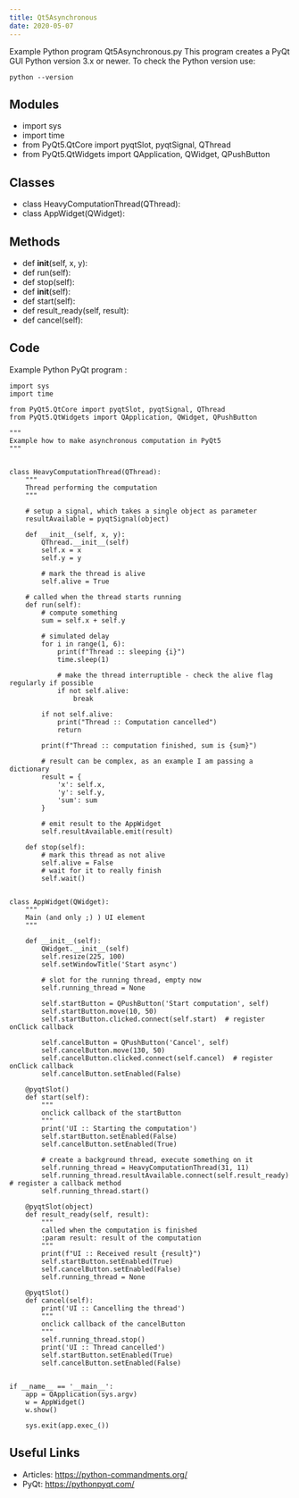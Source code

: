 ```yaml
---
title: Qt5Asynchronous
date: 2020-05-07
---
```

Example Python program Qt5Asynchronous.py
This program creates a PyQt GUI
Python version 3.x or newer.
To check the Python version use:

    python --version

## Modules

* import sys
* import time
* from PyQt5.QtCore import pyqtSlot, pyqtSignal, QThread
* from PyQt5.QtWidgets import QApplication, QWidget, QPushButton

## Classes

* class HeavyComputationThread(QThread):
* class AppWidget(QWidget):

## Methods

* def __init__(self, x, y):
* def run(self):
* def stop(self):
* def __init__(self):
* def start(self):
* def result_ready(self, result):
* def cancel(self):

## Code

Example Python PyQt program :

    import sys
    import time
    
    from PyQt5.QtCore import pyqtSlot, pyqtSignal, QThread
    from PyQt5.QtWidgets import QApplication, QWidget, QPushButton
    
    """
    Example how to make asynchronous computation in PyQt5
    """
    
    
    class HeavyComputationThread(QThread):
        """
        Thread performing the computation
        """
    
        # setup a signal, which takes a single object as parameter
        resultAvailable = pyqtSignal(object)
    
        def __init__(self, x, y):
            QThread.__init__(self)
            self.x = x
            self.y = y
    
            # mark the thread is alive
            self.alive = True
    
        # called when the thread starts running
        def run(self):
            # compute something
            sum = self.x + self.y
    
            # simulated delay
            for i in range(1, 6):
                print(f"Thread :: sleeping {i}")
                time.sleep(1)
    
                # make the thread interruptible - check the alive flag regularly if possible
                if not self.alive:
                    break
    
            if not self.alive:
                print("Thread :: Computation cancelled")
                return
    
            print(f"Thread :: computation finished, sum is {sum}")
    
            # result can be complex, as an example I am passing a dictionary
            result = {
                'x': self.x,
                'y': self.y,
                'sum': sum
            }
    
            # emit result to the AppWidget
            self.resultAvailable.emit(result)
    
        def stop(self):
            # mark this thread as not alive
            self.alive = False
            # wait for it to really finish
            self.wait()
    
    
    class AppWidget(QWidget):
        """
        Main (and only ;) ) UI element
        """
    
        def __init__(self):
            QWidget.__init__(self)
            self.resize(225, 100)
            self.setWindowTitle('Start async')
    
            # slot for the running thread, empty now
            self.running_thread = None
    
            self.startButton = QPushButton('Start computation', self)
            self.startButton.move(10, 50)
            self.startButton.clicked.connect(self.start)  # register onClick callback
    
            self.cancelButton = QPushButton('Cancel', self)
            self.cancelButton.move(130, 50)
            self.cancelButton.clicked.connect(self.cancel)  # register onClick callback
            self.cancelButton.setEnabled(False)
    
        @pyqtSlot()
        def start(self):
            """
            onclick callback of the startButton
            """
            print('UI :: Starting the computation')
            self.startButton.setEnabled(False)
            self.cancelButton.setEnabled(True)
    
            # create a background thread, execute something on it
            self.running_thread = HeavyComputationThread(31, 11)
            self.running_thread.resultAvailable.connect(self.result_ready)  # register a callback method
            self.running_thread.start()
    
        @pyqtSlot(object)
        def result_ready(self, result):
            """
            called when the computation is finished
            :param result: result of the computation
            """
            print(f"UI :: Received result {result}")
            self.startButton.setEnabled(True)
            self.cancelButton.setEnabled(False)
            self.running_thread = None
    
        @pyqtSlot()
        def cancel(self):
            print('UI :: Cancelling the thread')
            """
            onclick callback of the cancelButton
            """
            self.running_thread.stop()
            print('UI :: Thread cancelled')
            self.startButton.setEnabled(True)
            self.cancelButton.setEnabled(False)
    
    
    if __name__ == '__main__':
        app = QApplication(sys.argv)
        w = AppWidget()
        w.show()
    
        sys.exit(app.exec_())
    

## Useful Links

- Articles: https://python-commandments.org/
- PyQt: https://pythonpyqt.com/
